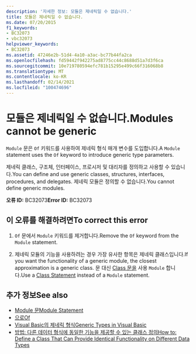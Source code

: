 ```yaml
---
description: '자세한 정보: 모듈은 제네릭일 수 없습니다.'
title: 모듈은 제네릭일 수 없습니다.
ms.date: 07/20/2015
f1_keywords:
- BC32073
- vbc32073
helpviewer_keywords:
- BC32073
ms.assetid: 47246e2b-51d4-4a10-a3ac-bc77b44fa2ca
ms.openlocfilehash: fd59442f942275ad8775cc44c8688d51a7d3f6ca
ms.sourcegitcommit: 10e719780594efc781b15295e499c66f316068b8
ms.translationtype: MT
ms.contentlocale: ko-KR
ms.lasthandoff: 02/14/2021
ms.locfileid: "100474696"
---
```

# <a name="modules-cannot-be-generic"></a><span data-ttu-id="00122-103">모듈은 제네릭일 수 없습니다.</span><span class="sxs-lookup"><span data-stu-id="00122-103">Modules cannot be generic</span></span>

<span data-ttu-id="00122-104">`Module` 문은 `Of` 키워드를 사용하여 제네릭 형식 매개 변수를 도입합니다.</span><span class="sxs-lookup"><span data-stu-id="00122-104">A `Module` statement uses the `Of` keyword to introduce generic type parameters.</span></span>  
  
 <span data-ttu-id="00122-105">제네릭 클래스, 구조체, 인터페이스, 프로시저 및 대리자를 정의하고 사용할 수 있습니다.</span><span class="sxs-lookup"><span data-stu-id="00122-105">You can define and use generic classes, structures, interfaces, procedures, and delegates.</span></span> <span data-ttu-id="00122-106">제네릭 모듈은 정의할 수 없습니다.</span><span class="sxs-lookup"><span data-stu-id="00122-106">You cannot define generic modules.</span></span>  
  
 <span data-ttu-id="00122-107">**오류 ID:** BC32073</span><span class="sxs-lookup"><span data-stu-id="00122-107">**Error ID:** BC32073</span></span>  
  
## <a name="to-correct-this-error"></a><span data-ttu-id="00122-108">이 오류를 해결하려면</span><span class="sxs-lookup"><span data-stu-id="00122-108">To correct this error</span></span>  
  
1. <span data-ttu-id="00122-109">`Of` 문에서 `Module` 키워드를 제거합니다.</span><span class="sxs-lookup"><span data-stu-id="00122-109">Remove the `Of` keyword from the `Module` statement.</span></span>  
  
2. <span data-ttu-id="00122-110">제네릭 모듈의 기능을 사용하려는 경우 가장 유사한 항목은 제네릭 클래스입니다.</span><span class="sxs-lookup"><span data-stu-id="00122-110">If you want the functionality of a generic module, the closest approximation is a generic class.</span></span> <span data-ttu-id="00122-111">문 대신 [Class 문을](../language-reference/statements/class-statement.md) 사용 `Module` 합니다.</span><span class="sxs-lookup"><span data-stu-id="00122-111">Use a [Class Statement](../language-reference/statements/class-statement.md) instead of a `Module` statement.</span></span>  
  
## <a name="see-also"></a><span data-ttu-id="00122-112">추가 정보</span><span class="sxs-lookup"><span data-stu-id="00122-112">See also</span></span>

- [<span data-ttu-id="00122-113">Module 문</span><span class="sxs-lookup"><span data-stu-id="00122-113">Module Statement</span></span>](../language-reference/statements/module-statement.md)
- [<span data-ttu-id="00122-114">으로</span><span class="sxs-lookup"><span data-stu-id="00122-114">Of</span></span>](../language-reference/statements/of-clause.md)
- [<span data-ttu-id="00122-115">Visual Basic의 제네릭 형식</span><span class="sxs-lookup"><span data-stu-id="00122-115">Generic Types in Visual Basic</span></span>](../programming-guide/language-features/data-types/generic-types.md)
- [<span data-ttu-id="00122-116">방법: 다른 데이터 형식에 동일한 기능을 제공할 수 있는 클래스 정의</span><span class="sxs-lookup"><span data-stu-id="00122-116">How to: Define a Class That Can Provide Identical Functionality on Different Data Types</span></span>](../programming-guide/language-features/data-types/how-to-define-a-class-that-can-provide-identical-functionality.md)
